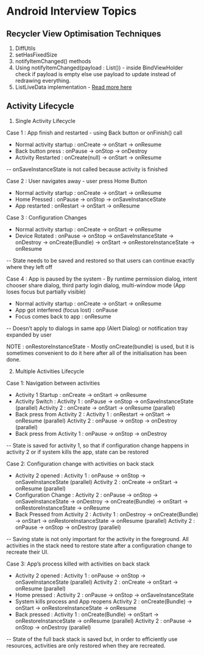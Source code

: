 # Android Interview Topics
## Recycler View Optimisation Techniques ##
1. DiffUtils
2. setHasFixedSize
3. notifyItemChanged() methods
4. Using notifyItemChanged(payload : List<Any>()) - inside BindViewHolder check if payload is empty else use payload to update instead of redrawing everything.
5. ListLiveData implementation - [Read more here](https://medium.com/google-developer-experts/notifying-recyclerview-on-a-specific-change-b36e6dc59e0f)

## Activity Lifecycle ##

1. Single Activity Lifecycle

Case 1 : App finish and restarted - using Back button or onFinish() call

- Normal activity startup : onCreate -> onStart -> onResume
- Back button press : onPause -> onStop -> onDestroy  
- Activity Restarted : onCreate(null) -> onStart -> onResume
  
-- onSaveInstanceState is not called because activity is finished

Case 2 : User navigates away - user press Home Button

- Normal activity startup : onCreate -> onStart -> onResume
- Home Pressed : onPause -> onStop -> onSaveInstanceState
- App restarted : onRestart -> onStart -> onResume

Case 3 : Configuration Changes

- Normal activity startup : onCreate -> onStart -> onResume
- Device Rotated : onPause -> onStop -> onSaveInstanceState -> onDestroy -> onCreate(Bundle) -> onStart -> onRestoreInstanceState -> onResume
  
-- State needs to be saved and restored so that users can continue exactly where they left off

Case 4 : App is paused by the system - By runtime permission dialog, intent chooser share dialog, third party login dialog, multi-window mode (App loses focus but partially visible) 

- Normal activity startup : onCreate -> onStart -> onResume
- App got interfered (focus lost) : onPause
- Focus comes back to app : onResume
  
-- Doesn’t apply to dialogs in same app (Alert Dialog) or notification tray expanded by user


NOTE : onRestoreInstanceState - Mostly onCreate(bundle) is used, but it is sometimes convenient to do it here after all of the initialisation has been done.

2. Multiple Activities Lifecycle

Case 1: Navigation between activities

- Activity 1 Startup : onCreate -> onStart -> onResume
- Activity Switch : 
	Activity 1 : onPause -> onStop -> onSaveInstanceState (parallel)
	Activity 2 : onCreate -> onStart -> onResume (parallel)
- Back press from Activity 2 : 
	Activity 1 : onRestart -> onStart -> onResume (parallel)
	Activity 2 : onPause -> onStop -> onDestroy (parallel)
- Back press from Activity 1 : onPause -> onStop -> onDestroy
  
-- State is saved for activity 1, so that if configuration change happens in activity 2 or if system kills the app, state can be restored

Case 2: Configuration change with activities on back stack
- Activity 2 opened : 
	  Activity 1 : onPause -> onStop -> onSaveInstanceState (parallel) 
	  Activity 2 : onCreate -> onStart -> onResume (parallel)
- Configuration Change :
	Activity 2 : onPause -> onStop -> onSaveInstanceState -> onDestroy -> 	onCreate(Bundle) -> onStart -> onRestoreInstanceState -> onResume
- Back Pressed from Activity 2 : 
	  Activity 1 : onDestroy -> onCreate(Bundle) -> onStart -> 	onRestoreInstanceState -> onResume (parallel)
	  Activity 2 : onPause -> onStop -> onDestroy (parallel)

-- Saving state is not only important for the activity in the foreground. All activities in the stack need to restore state after a configuration change to recreate their UI.

Case 3: App’s process killed with activities on back stack
- Activity 2 opened : 
	Activity 1 : onPause -> onStop -> onSaveInstanceState (parallel) 
	Activity 2 : onCreate -> onStart -> onResume (parallel)
- Home pressed : 
	Activity 2 : onPause -> onStop -> onSaveInstanceState
- System kills process and App reopens
	Activity 2 : onCreate(Bundle) -> onStart -> onRestoreInstanceState -> onResume
- Back pressed : 
	Activity 1 : onCreate(Bundle) -> onStart -> onRestoreInstanceState -> onResume (parallel)
	Activity 2 : onPause -> onStop -> onDestroy (parallel)

-- State of the full back stack is saved but, in order to efficiently use resources, activities are only restored when they are recreated.
